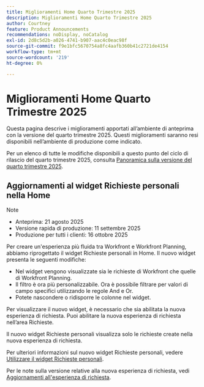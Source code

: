 ```yaml
---
title: Miglioramenti Home Quarto Trimestre 2025
description: Miglioramenti Home Quarto Trimestre 2025
author: Courtney
feature: Product Announcements
recommendations: noDisplay, noCatalog
exl-id: 2d8c5d2b-a026-4741-b907-aac4c0eac98f
source-git-commit: f9e1bfc5670754a8fc4aafb360b41c2721de4154
workflow-type: tm+mt
source-wordcount: '219'
ht-degree: 0%

---
```


# Miglioramenti Home Quarto Trimestre 2025

Questa pagina descrive i miglioramenti apportati all’ambiente di anteprima con la versione del quarto trimestre 2025. Questi miglioramenti saranno resi disponibili nell’ambiente di produzione come indicato.

Per un elenco di tutte le modifiche disponibili a questo punto del ciclo di rilascio del quarto trimestre 2025, consulta [Panoramica sulla versione del quarto trimestre 2025](/help/quicksilver/product-announcements/product-releases/25-q4-release-activity/25-q4-release-overview.md).

## Aggiornamenti al widget Richieste personali nella Home

>[!NOTE]
>
>* Anteprima: 21 agosto 2025
>* Versione rapida di produzione: 11 settembre 2025
>* Produzione per tutti i clienti: 16 ottobre 2025

Per creare un&#39;esperienza più fluida tra Workfront e Workfront Planning, abbiamo riprogettato il widget Richieste personali in Home. Il nuovo widget presenta le seguenti modifiche:

* Nel widget vengono visualizzate sia le richieste di Workfront che quelle di Workfront Planning.
* Il filtro è ora più personalizzabile. Ora è possibile filtrare per valori di campo specifici utilizzando le regole And e Or.
* Potete nascondere o ridisporre le colonne nel widget.

Per visualizzare il nuovo widget, è necessario che sia abilitata la nuova esperienza di richiesta. Puoi abilitare la nuova esperienza di richiesta nell’area Richieste.

Il nuovo widget Richieste personali visualizza solo le richieste create nella nuova esperienza di richiesta.

Per ulteriori informazioni sul nuovo widget Richieste personali, vedere [Utilizzare il widget Richieste personali](/help/quicksilver/workfront-basics/using-home/using-the-home-area/my-requests-widget.md).

Per le note sulla versione relative alla nuova esperienza di richiesta, vedi [Aggiornamenti all&#39;esperienza di richiesta](/help/quicksilver/product-announcements/product-releases/25-q4-release-activity/25-q4-requests.md#updates-to-requesting-experience).
